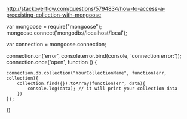 

http://stackoverflow.com/questions/5794834/how-to-access-a-preexisting-collection-with-mongoose

var mongoose = require("mongoose");
mongoose.connect('mongodb://localhost/local');

var connection = mongoose.connection;

connection.on('error', console.error.bind(console, 'connection error:'));
connection.once('open', function () {

    connection.db.collection("YourCollectionName", function(err, collection){
        collection.find({}).toArray(function(err, data){
            console.log(data); // it will print your collection data
        })
    });

})
